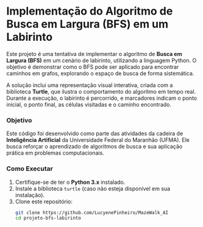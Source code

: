# Implementação do Algoritmo de Busca em Largura (BFS) em um Labirinto

Este projeto é uma tentativa de implementar o algoritmo de **Busca em Largura (BFS)** em um cenário de labirinto, utilizando a linguagem Python. O objetivo é demonstrar como o BFS pode ser aplicado para encontrar caminhos em grafos, explorando o espaço de busca de forma sistemática. 

A solução inclui uma representação visual interativa, criada com a biblioteca **Turtle**, que ilustra o comportamento do algoritmo em tempo real. Durante a execução, o labirinto é percorrido, e marcadores indicam o ponto inicial, o ponto final, as células visitadas e o caminho encontrado.

### Objetivo

Este código foi desenvolvido como parte das atividades da cadeira de **Inteligência Artificial** da Universidade Federal do Maranhão (UFMA). Ele busca reforçar o aprendizado de algoritmos de busca e sua aplicação prática em problemas computacionais.

### Como Executar

1. Certifique-se de ter o **Python 3.x** instalado.
2. Instale a biblioteca `turtle` (caso não esteja disponível em sua instalação).
3. Clone este repositório:
   ```bash
   git clone https://github.com/LucyenePinheiro/MazeWalk_AI
   cd projeto-bfs-labirinto
